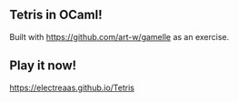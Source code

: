 ## Tetris in OCaml!

Built with https://github.com/art-w/gamelle as an exercise.

## Play it now!

https://electreaas.github.io/Tetris
